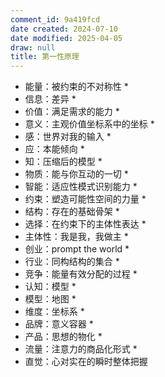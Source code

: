 ```yaml
---
comment_id: 9a419fcd
date created: 2024-07-10
date modified: 2025-04-05
draw: null
title: 第一性原理
---
```

* 能量：被约束的不对称性 *
* 信息：差异 *
* 价值：满足需求的能力 *
* 意义：主观价值坐标系中的坐标 *
* 感：世界对我的输入 *
* 应：本能倾向 *
* 知：压缩后的模型 *
* 物质：能与你互动的一切 *
* 智能：适应性模式识别能力 *
* 约束：塑造可能性空间的力量 *
* 结构：存在的基础骨架 *
* 选择：在约束下的主体性表达 *
* 主体性：我是我，我做主 *
* 创业：prompt the world *
* 行业：同构结构的集合 *
* 竞争：能量有效分配的过程 *
* 认知：模型 *
* 模型：地图 *
* 维度：坐标系 *
* 品牌：意义容器 *
* 产品：思想的物化 *
* 流量：注意力的商品化形式 *
* 直觉：心对实在的瞬时整体把握
